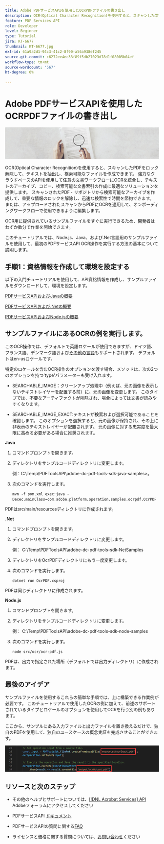 ```yaml
---
title: Adobe PDFサービスAPIを使用したOCRPDFファイルの書き出し
description: OCR(Optical Character Recognition)を使用すると、スキャンした文字をロック解除して、テキストを抽出し、検索可能なファイルをPDFできます
feature: PDF Services API
role: Developer
level: Beginner
type: Tutorial
jira: KT-6677
thumbnail: KT-6677.jpg
exl-id: 61a9a2d1-94c3-41c2-8f90-a56a938ef245
source-git-commit: c6272ee4ec33f89f5db27023d78d1f08005b04ef
workflow-type: tm+mt
source-wordcount: '567'
ht-degree: 0%

---
```


# Adobe PDFサービスAPIを使用したOCRPDFファイルの書き出し

![PDFのヒーロー画像の作成](assets/OCR_hero.jpg)

OCR(Optical Character Recognition)を使用すると、スキャンしたPDFをロック解除して、テキストを抽出し、検索可能なファイルを作成できます。 強力なクラウドベースのAPIを使用して任意の文書ワークフローにOCRを統合し、テキストのアーカイブ、コピー、検索可能な文書索引の作成に最適なソリューションを提供します。 スキャンされたPDF・リポジトリから検索可能なアーカイブを作成して、重要な情報のロックを解除し、迅速な検索性で時間を節約できます。 または、アップロードされたスキャンからPDFにOCRを適用して、オンボーディングワークフローで使用できるように編集します。

OCR用に提供されているサンプルファイルをすぐに実行できるため、開発者はわずか数分で作業を開始できます。

このチュートリアルでは、Node.js、Java、および.Net言語用のサンプルファイルを使用して、最初のPDFサービスAPI OCR操作を実行する方法の基本について説明します。

## 手順1：資格情報を作成して環境を設定する

以下の入門チュートリアルを使用して、API資格情報を作成し、サンプルファイルをダウンロードして、環境を設定します。

[PDFサービスAPIおよびJavaの概要](gettingstartedjava.md)

[PDFサービスAPIおよび.Netの概要](gettingstartednet.md)

[PDFサービスAPIおよびNode.jsの概要](createpdffromhtml.md)

## サンプルファイルにあるOCRの例を実行します。

このOCR操作では、デフォルトで英語ロケールが使用できますが、ドイツ語、フランス語、デンマーク語および[その他の言語](https://opensource.adobe.com/pdftools-sdk-docs/release/latest/howtos.html#ocr-with-explicit-language)もサポートされます。 デフォルトはen-usロケールです。

特定のロケールを含むOCR操作のオプションを渡す場合、メソッドは、次の2つのオプションを持つ&#39;type&#39;パラメーターも受け入れます。

* SEARCHABLE_IMAGE：クリーンアップ処理中（例えば、元の画像を表示しないテキストレイヤーを配置する前）に、元の画像を変更します。 このタイプでは、不要なアーティファクトが削除され、場合によっては文書が読みやすくなります。

* SEARCHABLE_IMAGE_EXACT:テキストが検索および選択可能であることを確認します。 このオプションを選択すると、元の画像が保持され、その上に非表示のテキストレイヤーが配置されます。 元の画像に対する忠実度を最大限に高める必要がある場合に推奨されます。

**Java**

1. コマンドプロンプトを開きます。

1. ディレクトリをサンプルコードディレクトリに変更します。

   例：C:\Temp\PDFToolsAPI\adobe-dc-pdf-tools-sdk-java-samples>。

1. 次のコマンドを実行します。

   `mvn -f pom.xml exec:java -Dexec.mainClass=com.adobe.platform.operation.samples.ocrpdf.OcrPDF`

PDFはsrc/main/resourcesディレクトリに作成されます。

**.Net**

1. コマンドプロンプトを開きます。

1. ディレクトリをサンプルコードディレクトリに変更します。

   例： C:\Temp\PDFToolsAPI\adobe-dc-pdf-tools-sdk-NetSamples

1. ディレクトリをOcrPDFディレクトリにもう一度変更します。

1. 次のコマンドを実行します。

   `dotnet run OcrPDF.csproj`

PDFは同じディレクトリに作成されます。

**Node.js**

1. コマンドプロンプトを開きます。

1. ディレクトリをサンプルコードディレクトリに変更します。

   例： C:\Temp\PDFToolsAPI\adobe-dc-pdf-tools-sdk-node-samples

1. 次のコマンドを実行します。

   `node src/ocr/ocr-pdf.js`

PDFは、出力で指定された場所（デフォルトでは出力ディレクトリ）に作成されます。

## 最後のアイデア

サンプルファイルを使用するこれらの簡単な手順では、上に構築できる作業例が必要です。 このチュートリアルで使用したOCRの例に加えて、前述のサポートされているタイプとロケールのオプションを使用してOCRを行う別の例もあります。

ここから、サンプルにある入力ファイルと出力ファイルを置き換えるだけで、独自のPDFを使用して、独自のユースケースの概念実証を完成させることができます。

![概念実証](assets/OCR_poc.png)

## リソースと次のステップ

* その他のヘルプとサポートについては、[[!DNL Acrobat Services] API](https://community.adobe.com/t5/document-cloud-sdk/bd-p/Document-Cloud-SDK?page=1&amp;sort=latest_replies&amp;filter=all) Adobeフォーラムにアクセスしてください

* PDFサービスAPI [ドキュメント](https://www.adobe.com/go/pdftoolsapi_doc)

* PDFサービスAPIの質問に関する[FAQ](https://community.adobe.com/t5/contentarchivals/contentarchivedpage/message-uid/10726197)

* ライセンスと価格に関する質問については、[お問い合わせ](https://www.adobe.com/go/pdftoolsapi_requestform)ください
